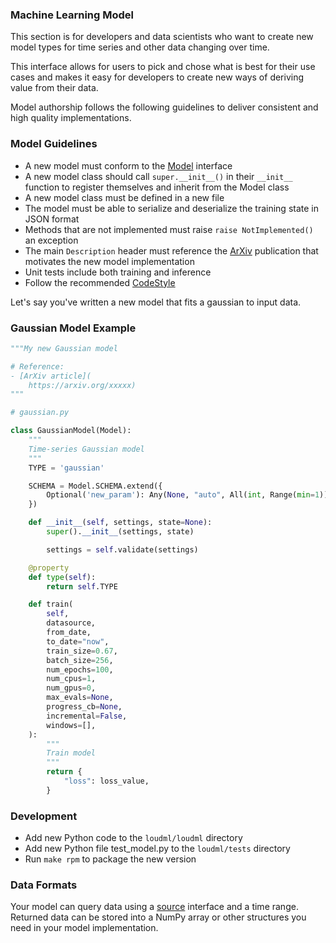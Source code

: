 ### Machine Learning Model

This section is for developers and data scientists who want to
create new model types for time series and other data changing over
time.

This interface allows for users to pick and chose what is best for their
use cases and makes it easy for developers to create new ways of
deriving value from their data.

Model authorship follows the following guidelines to deliver consistent
and high quality implementations.

### Model Guidelines

- A new model must conform to the [Model][] interface
- A new model class should call `super.__init__()` in their `__init__` function to register
  themselves and inherit from the Model class
- A new model class must be defined in a new file
- The model must be able to serialize and deserialize the training state in JSON format
- Methods that are not implemented must raise `raise NotImplemented()` an exception
- The main `Description` header must reference the [ArXiv](https://arxiv.org)
  publication that motivates the new model implementation
- Unit tests include both training and inference
- Follow the recommended [CodeStyle][]

Let's say you've written a new model that fits a gaussian to input data.

### Gaussian Model Example

```python
"""My new Gaussian model

# Reference:
- [ArXiv article](
    https://arxiv.org/xxxxx)
"""

# gaussian.py

class GaussianModel(Model):
    """
    Time-series Gaussian model
    """
    TYPE = 'gaussian'

    SCHEMA = Model.SCHEMA.extend({
        Optional('new_param'): Any(None, "auto", All(int, Range(min=1))),
    })

    def __init__(self, settings, state=None):
        super().__init__(settings, state)

        settings = self.validate(settings)

    @property
    def type(self):
        return self.TYPE

    def train(
        self,
        datasource,
        from_date,
        to_date="now",
        train_size=0.67,
        batch_size=256,
        num_epochs=100,
        num_cpus=1,
        num_gpus=0,
        max_evals=None,
        progress_cb=None,
        incremental=False,
        windows=[],
    ):
        """
        Train model
        """
        return {
            "loss": loss_value,
        }
```

### Development

* Add new Python code to the `loudml/loudml` directory
* Add new Python file test_model.py to the `loudml/tests` directory
* Run `make rpm` to package the new version

### Data Formats

Your model can query data using a [source] interface and a time range.
Returned data can be stored into a NumPy array or other structures you
need in your model implementation.

[CodeStyle]: https://github.com/regel/loudml/wiki/CodeStyle
[Model]: https://updateurl
[source]: https://updateurl
